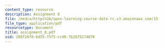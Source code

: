 ```yaml
---
content_type: resource
description: Assignment 8
file: /media/https%3A/open-learning-course-data-rc.s3.amazonaws.com/15-822-strategic-marketing-measurement-fall-2002/208f26f0bd3575f5ccd67b2075274878_assignment_8.pdf
file_type: application/pdf
resourcetype: Document
title: assignment_8.pdf
uid: 208f26f0-bd35-75f5-ccd6-7b2075274878
---
```

